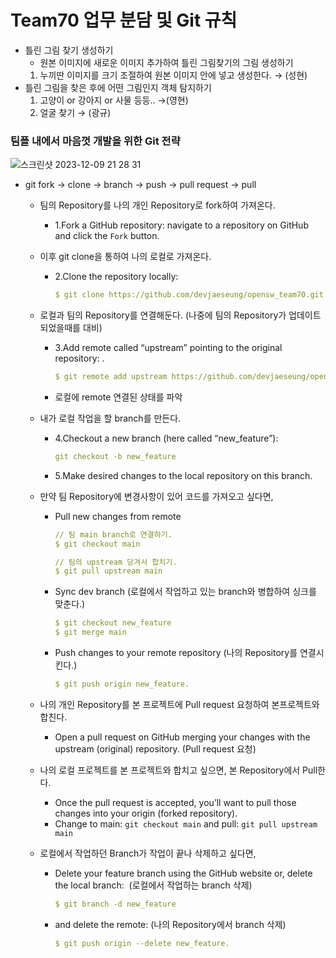 # Team70 업무 분담 및 Git 규칙

- 틀린 그림 찾기 생성하기
    - 원본 이미지에 새로운 이미지 추가하여 틀린 그림찾기의 그림 생성하기
    1. 누끼딴 이미지를 크기 조절하여 원본 이미지 안에 넣고 생성한다. → (성현)
- 틀린 그림을 찾은 후에 어떤 그림인지 객체 탐지하기
    1. 고양이 or 강아지 or 사물 등등.. →(영현)
    2. 얼굴 찾기 → (광규)

### 팀플 내에서 마음껏 개발을 위한 Git 전략


![스크린샷 2023-12-09 21 28 31](https://github.com/devjaeseung/opensw_team70/assets/100324690/1550cb55-d839-42c4-835c-9c1e7e0a7258)

- git fork → clone → branch → push → pull request → pull
    - 팀의 Repository를 나의 개인 Repository로 fork하여 가져온다.
        - 1.Fork a GitHub repository: navigate to a repository on GitHub and click the `Fork` button.
    - 이후 git clone을 통하여 나의 로컬로 가져온다.
        - 2.Clone the repository locally:
            
            ```yaml
            $ git clone https://github.com/devjaeseung/opensw_team70.git
            ```
            
    - 로컬과 팀의 Repository를 연결해둔다. (나중에 팀의 Repository가 업데이트 되었을때를 대비)
        - 3.Add remote called “upstream” pointing to the original repository: .
            
            ```yaml
            $ git remote add upstream https://github.com/devjaeseung/opensw_team70.git
            ```
            
        - 로컬에 remote 연결된 상태를 파악
    - 내가 로컬 작업을 할 branch를 만든다.
        - 4.Checkout a new branch (here called “new_feature”):
            
            ```yaml
            git checkout -b new_feature
            ```
            
        - 5.Make desired changes to the local repository on this branch.
    - 만약 팀 Repository에 변경사항이 있어 코드를 가져오고 싶다면,
        - Pull new changes from remote
            
            ```yaml
            // 팀 main branch로 연결하기.
            $ git checkout main
            
            // 팀의 upstream 당겨서 합치기.
            $ git pull upstream main
            ```
            
        - Sync dev branch (로컬에서 작업하고 있는 branch와 병합하여 싱크를 맞춘다.)
            
            ```yaml
            $ git checkout new_feature
            $ git merge main
            ```
            
        - Push changes to your remote repository (나의 Repository를 연결시킨다.)
            
            ```yaml
            $ git push origin new_feature.
            ```
            
    - 나의 개인 Repository를 본 프로젝트에 Pull request 요청하여 본프로젝트와 합친다.
        - Open a pull request on GitHub merging your changes with the upstream (original) repository. (Pull request 요청)
    - 나의 로컬 프로젝트를 본 프로젝트와 합치고 싶으면, 본 Repository에서 Pull한다.
        - Once the pull request is accepted, you’ll want to pull those changes into your origin (forked repository).
        - Change to main: `git checkout main` and pull: `git pull upstream main`
    - 로컬에서 작업하던 Branch가 작업이 끝나 삭제하고 싶다면,
        - Delete your feature branch using the GitHub website or, delete the local branch: 
        (로컬에서 작업하는 branch 삭제)
            
            ```yaml
            $ git branch -d new_feature
            ```
            
        - and delete the remote:
        (나의 Repository에서 branch 삭제)
            
            ```yaml
            $ git push origin --delete new_feature.
            ```
